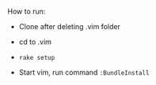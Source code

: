 How to run:

- Clone after deleting .vim folder

- cd to .vim

- `rake setup`

- Start vim, run command `:BundleInstall`
